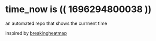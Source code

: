 # time_now is (( 1696294800038 ))

an automated repo that shows the currnent time

inspired by [breakingheatmap](https://github.com/breakingheatmap/breakingheatmap)